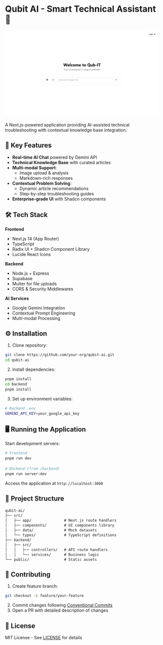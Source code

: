 # Qubit AI - Smart Technical Assistant 🤖

![Project Banner](/public/banner.png)

A Next.js-powered application providing AI-assisted technical troubleshooting with contextual knowledge base integration.

## 🚀 Key Features
- **Real-time AI Chat** powered by Gemini API
- **Technical Knowledge Base** with curated articles <mcsymbol name="mockArticles" filename="mock-articles.ts" path="src/data/mock-articles.ts" startline="2" type="function"></mcsymbol>
- **Multi-modal Support**:
  - Image upload & analysis <mcsymbol name="ImageUploadModal" filename="ImageUploadModal.tsx" path="src/components/chat/ImageUploadModal.tsx" startline="15" type="class"></mcsymbol>
  - Markdown-rich responses <mcsymbol name="MarkdownRenderer" filename="MarkdownRenderer.tsx" path="src/components/MarkdownRenderer.tsx" startline="0" type="function"></mcsymbol>
- **Contextual Problem Solving**:
  - Dynamic article recommendations <mcsymbol name="ChatContext" filename="ChatContext.tsx" path="src/components/chat/ChatContext.tsx" startline="5" type="class"></mcsymbol>
  - Step-by-step troubleshooting guides
- **Enterprise-grade UI** with Shadcn components <mcsymbol name="AlertDialog" filename="alert-dialog.tsx" path="src/components/ui/alert-dialog.tsx" startline="97" type="class"></mcsymbol>

## 🛠 Tech Stack
**Frontend**
- Next.js 14 (App Router)
- TypeScript
- Radix UI + Shadcn Component Library
- Lucide React Icons

**Backend** <mcfolder name="backend" path="backend"></mcfolder>
- Node.js + Express
- Supabase
- Multer for file uploads <mcsymbol name="createProblem" filename="problem.controller.js" path="backend/src/controllers/problem.controller.js" startline="12" type="function"></mcsymbol>
- CORS & Security Middlewares

**AI Services**
- Google Gemini Integration <mcsymbol name="generateResponse" filename="ai-integration.service.js" path="backend/src/services/ai-integration.service.js" startline="60" type="function"></mcsymbol>
- Contextual Prompt Engineering
- Multi-modal Processing

## ⚙️ Installation
1. Clone repository:
```bash
git clone https://github.com/your-org/qubit-ai.git
cd qubit-ai
```

2. Install dependencies:
```bash
pnpm install
cd backend
pnpm install
```

3. Set up environment variables:
```bash
# Backend .env
GEMINI_API_KEY=your_google_api_key
```

## 🖥 Running the Application
Start development servers:
```bash
# Frontend
pnpm run dev

# Backend (from /backend)
pnpm run server:dev
```

Access the application at `http://localhost:3000`

## 📂 Project Structure
```
qubit-ai/
├── src/
│   ├── app/               # Next.js route handlers
│   ├── components/        # UI components library
│   ├── data/              # Mock datasets
│   └── types/             # TypeScript definitions
├── backend/
│   ├── src/
│   │   ├── controllers/   # API route handlers
│   │   └── services/      # Business logic
└── public/                # Static assets
```

## 🤝 Contributing
1. Create feature branch:
```bash
git checkout -b feature/your-feature
```
2. Commit changes following [Conventional Commits](https://www.conventionalcommits.org)
3. Open a PR with detailed description of changes

## 📄 License
MIT License - See [LICENSE](LICENSE) for details